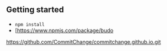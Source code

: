 ## Getting started

- `npm install`
- [https://www.npmjs.com/package/budo

https://github.com/CommitChange/commitchange.github.io.git
